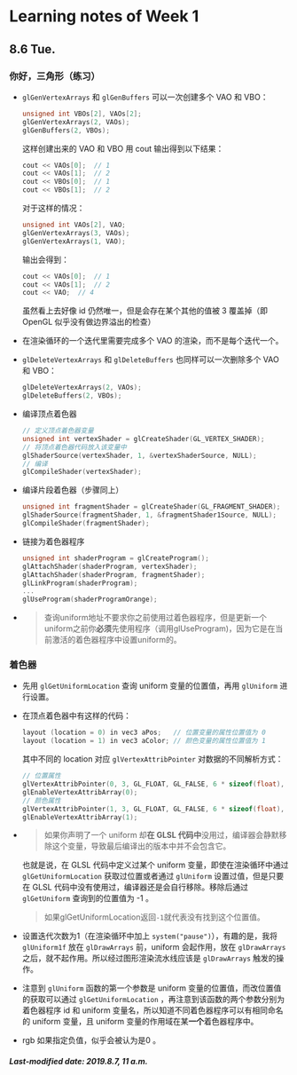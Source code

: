 # Learning notes of Week 1

## 8.6 Tue.

### 你好，三角形（练习）

+ `glGenVertexArrays` 和 `glGenBuffers` 可以一次创建多个 VAO 和 VBO：

  ```c++
  unsigned int VBOs[2], VAOs[2];
  glGenVertexArrays(2, VAOs); 
  glGenBuffers(2, VBOs);
  ```

  这样创建出来的 VAO 和 VBO 用 cout 输出得到以下结果：

  ```c++
  cout << VAOs[0];  // 1
  cout << VAOs[1];  // 2
  cout << VBOs[0];  // 1
  cout << VBOs[1];  // 2
  ```

  对于这样的情况：

  ```c++
  unsigned int VAOs[2], VAO;
  glGenVertexArrays(3, VAOs);
  glGenVertexArrays(1, VAO);
  ```

  输出会得到：

  ```c++
  cout << VAOs[0];  // 1
  cout << VAOs[1];  // 2
  cout << VAO;  // 4
  ```

  虽然看上去好像 id 仍然唯一，但是会存在某个其他的值被 3 覆盖掉（即 OpenGL 似乎没有做边界溢出的检查）

+ 在渲染循环的一个迭代里需要完成多个 VAO 的渲染，而不是每个迭代一个。

+ `glDeleteVertexArrays` 和 `glDeleteBuffers` 也同样可以一次删除多个 VAO 和 VBO：

  ```c++
  glDeleteVertexArrays(2, VAOs);
  glDeleteBuffers(2, VBOs);
  ```

+ 编译顶点着色器

  ```c++
  // 定义顶点着色器变量
  unsigned int vertexShader = glCreateShader(GL_VERTEX_SHADER);
  // 将顶点着色器代码放入该变量中
  glShaderSource(vertexShader, 1, &vertexShaderSource, NULL);
  // 编译
  glCompileShader(vertexShader);
  ```

+ 编译片段着色器（步骤同上）

  ```c++
  unsigned int fragmentShader = glCreateShader(GL_FRAGMENT_SHADER);
  glShaderSource(fragmentShader, 1, &fragmentShader1Source, NULL);
  glCompileShader(fragmentShader);
  ```

+ 链接为着色器程序

  ```c++
  unsigned int shaderProgram = glCreateProgram();
  glAttachShader(shaderProgram, vertexShader);
  glAttachShader(shaderProgram, fragmentShader);
  glLinkProgram(shaderProgram);
  ...
  glUseProgram(shaderProgramOrange);
  ```

+ > 查询uniform地址不要求你之前使用过着色器程序，但是更新一个uniform之前你**必须**先使用程序（调用glUseProgram)，因为它是在当前激活的着色器程序中设置uniform的。

### 着色器

+ 先用 `glGetUniformLocation` 查询 uniform 变量的位置值，再用 `glUniform` 进行设置。

+ 在顶点着色器中有这样的代码：

  ```c++
  layout (location = 0) in vec3 aPos;   // 位置变量的属性位置值为 0 
  layout (location = 1) in vec3 aColor; // 颜色变量的属性位置值为 1
  ```

  其中不同的 location 对应 `glVertexAttribPointer` 对数据的不同解析方式：

  ```c++
  // 位置属性
  glVertexAttribPointer(0, 3, GL_FLOAT, GL_FALSE, 6 * sizeof(float), (void*)0);
  glEnableVertexAttribArray(0);
  // 颜色属性
  glVertexAttribPointer(1, 3, GL_FLOAT, GL_FALSE, 6 * sizeof(float), (void*)(3* 			sizeof(float)));
  glEnableVertexAttribArray(1);
  ```

+ > 如果你声明了一个 uniform 却**在 GLSL 代码中**没用过，编译器会静默移除这个变量，导致最后编译出的版本中并不会包含它。

  也就是说，在 GLSL 代码中定义过某个 uniform 变量，即使在渲染循环中通过 `glGetUniformLocation` 获取过位置或者通过 `glUniform` 设置过值，但是只要在 GLSL 代码中没有使用过，编译器还是会自行移除。移除后通过 `glGetUniform` 查询到的位置值为 -1 。

  > 如果glGetUniformLocation返回`-1`就代表没有找到这个位置值。

+ 设置迭代次数为1（在渲染循环中加上 `system("pause")`），有趣的是，我将 `glUniform1f` 放在 `glDrawArrays` 前，uniform 会起作用，放在 `glDrawArrays` 之后，就不起作用。所以经过图形渲染流水线应该是 `glDrawArrays` 触发的操作。

+ 注意到 `glUniform` 函数的第一个参数是 uniform 变量的位置值，而改位置值的获取可以通过 `glGetUniformLocation` ，再注意到该函数的两个参数分别为着色器程序 id 和 uniform 变量名，所以知道不同着色器程序可以有相同命名的 uniform 变量，且 uniform 变量的作用域在某**一个**着色器程序中。

+ rgb 如果指定负值，似乎会被认为是0 。

##### Last-modified date: 2019.8.7, 11 a.m.

